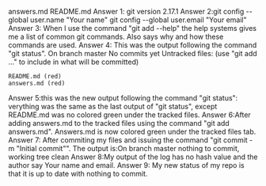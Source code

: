 answers.md
README.md
Answer 1: git version 2.17.1
Answer 2:git config --global user.name "Your name"
git config --global user.email "Your email"
Answer 3: When I use the command "git add --help" the help systems gives me a list of common git commands. Also says why and how these commands are used.
Answer 4: This was the output following the command "git status". On branch master
No commits yet
Untracked files:
  (use "git add <file>..." to include in what will be committed)

	README.md (red)
	answers.md (red)
Answer 5:this was the new output following the command "git status": verything was the same as the last output of "git status", except README.md was no colored green under the tracked files.
Answer 6:After adding answers.md to the tracked files using the command "git add answers.md". Answers.md is now colored green under the tracked files tab.
Answer 7: After commiting my files and issuing the command "git commit -m "Initial commit"". The output is:On branch master
nothing to commit, working tree clean
Answer 8:My output of the log has no hash value and the author say Your name and email.
Answer 9: My new status of my repo is that it is up to date with nothing to commit.

